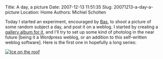 Title: A day, a picture
Date: 2007-12-13 11:51:35
Slug: 20071213-a-day-a-picture
Location: Home
Authors: Michiel Scholten

<p>Today I started an experiment, encouraged by <a href="http://basvandijk.eu/">Bas</a>, to shoot a picture of some random subject a day, and post it on a weblog. I started by creating a <a href="http://aquariusoft.org/gallery/v/photographs/pic-a-day/">gallery album for it</a>, and I'll try to set up some kind of photolog in the near future [being it a Wordpress weblog, or an addition to this self-written weblog software]. Here is the first one in hopefully a long series:</p>

<div class="content-image"><div><a href="http://aquariusoft.org/gallery/v/photographs/pic-a-day/ice_on_the_roof.jpg.html"><img src="http://aquariusoft.org/~mbscholt/images/content/ice_on_the_roof.jpg" alt="Ice on the roof" title="Ice on the roof" /></a></div></div>
<br style="clear: both;" />
